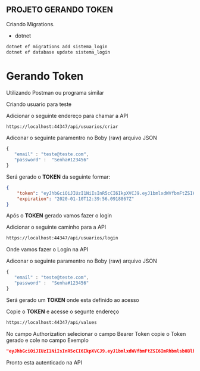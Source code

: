 <!-- ABOUT THE PROJECT -->
## PROJETO GERANDO TOKEN

Criando Migrations.
* dotnet
```sh
dotnet ef migrations add sistema_login
dotnet ef database update sistema_login
```
# Gerando Token

Utilizando Postman ou programa similar

Criando usuario para teste 

Adicionar o seguinte endereço para chamar a API 
```html
https://localhost:44347/api/usuarios/criar
```

Adiconar o seguinte paramentro no Boby (raw) arquivo JSON

```js
{
   "email" : "teste@teste.com",
   "password" :  "Senha#123456"
}
```

Será gerado o **TOKEN** da seguinte formar:

```JSON
{
    "token": "eyJhbGciOiJIUzI1NiIsInR5cCI6IkpXVCJ9.eyJ1bmlxdWVfbmFtZSI6ImRhbmlsb0BlbWFpbC5jb20iLCJtZXVWYWxvciI6Im9xdWUgdm9jZSBxdWlzZXIiLCJqdGkiOiI0OWIwMzhhNy1hZWQyLTQ4M2UtYTk5Yi0zOWUyZDlkNTgyNWQiLCJleHAiOjE1Nzg2NTk5OTZ9.iOpVoyo4ZG4eI1WWiiOlLLUjgDyxv_wP_mRj742L7HY",
    "expiration": "2020-01-10T12:39:56.0918867Z"
}
```

Após o **TOKEN** gerado vamos fazer o login

Adicionar o seguinte caminho para a API

```html
https://localhost:44347/api/usuarios/login
```

Onde vamos fazer o Login na API 

Adiconar o seguinte paramentro no Boby (raw) arquivo JSON

```js
{
   "email" : "teste@teste.com",
   "password" :  "Senha#123456"
}
```

Será gerado um **TOKEN** onde esta definido ao acesso 

Copie o **TOKEN** e acesse o segunte endereço

```html
https://localhost:44347/api/values
```

No campo Authorization selecionar o campo Bearer Token copie o Token gerado e cole no campo Exemplo

```JSON
"eyJhbGciOiJIUzI1NiIsInR5cCI6IkpXVCJ9.eyJ1bmlxdWVfbmFtZSI6ImRhbmlsb0BlbWFpbC5jb20iLCJtZXVWYWxvciI6Im9xdWUgdm9jZSBxdWlzZXIiLCJqdGkiOiI0OWIwMzhhNy1hZWQyLTQ4M2UtYTk5Yi0zOWUyZDlkNTgyNWQiLCJleHAiOjE1Nzg2NTk5OTZ9.iOpVoyo4ZG4eI1WWiiOlLLUjgDyxv_wP_mRj742L7HY"
```

Pronto esta autenticado na API
